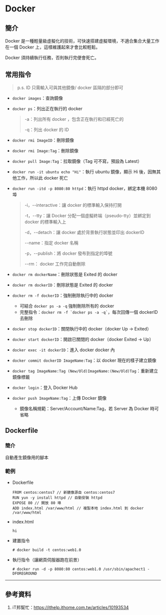 # Docker

## 簡介

Docker 是一種輕量級虛擬化的技術，可快速搭建虛擬環境，不適合集合大量工作在一個 Docker 上，這樣維護起來才會比較輕鬆。

Docker 須持續執行任務，否則執行完便會死亡。

## 常用指令

> p.s. ID 只需輸入可與其他鏡像/ docker 區隔的部分即可

* `docker images`：查詢鏡像

* `docker ps`：列出正在執行的 docker

  > -a：列出所有 docker ，包含正在執行和已經死亡的
  >
  > -q：列出 docker 的 ID

* `docker rmi ImageID`：刪除鏡像

* `docker rmi Image:Tag`：刪除鏡像

* `docker pull Image:Tag`：拉取鏡像（Tag 可不寫，預設為 Latest）

* `docker run -it ubuntu echo "Hi"`：執行 ubuntu 鏡像，顯示 Hi 後，因無其他工作，所以此 docker 死亡

* `docker run -itd -p 8080:80 httpd`：執行 httpd docker，綁定本機 8080 埠

  > -i，--interactive：讓 docker 的標準輸入保持打開
  >
  > -t，--tty：讓 Docker 分配一個虛擬終端（pseudo-tty）並綁定到 docker 的標準輸入上
  >
  > -d，--detach：讓 docker 處於背景執行狀態並印出 dockerID
  >
  > --name：指定 docker 名稱
  >
  > -p，--publish：將 docker 發布到指定的埠號
  >
  > --rm： docker 工作完自動刪除

* `docker rm dockerName`：刪除狀態是 Exited 的 docker

* `docker rm dockerID`：刪除狀態是 Exited 的 docker

* `docker rm -f dockerID`：強制刪除執行中的 docker
  * 可結合 `docker ps -a -q` 強制刪除所有的 docker
  * 完整指令：<code>docker rm -f \`docker ps -a -q\`</code>，每次回傳一個 dockerID 去刪除

* `docker stop dockerID`：關閉執行中的 docker（docker Up -> Exited）

* `docker start dockerID`：開啟已關閉的 docker（docker Exited -> Up）

* `docker exec -it dockerID`：進入 docker  docker 內

* `docker commit dockerID ImageName:Tag`：以 docker 現在的樣子建立鏡像

* `docker tag ImageName:Tag (New/Old)ImageName:(New/Old)Tag`：重新建立鏡像標籤

* `docker login`：登入 Docker Hub

* `docker push ImageName:Tag`：上傳 Docker 鏡像

  * 鏡像名稱規範：Server/Account/Name:Tag，若 Server 為 Docker 時可省略

## Dockerfile

### 簡介

自動產生鏡像用的腳本

### 範例

* Dockerfile

      FROM centos:centos7 // 新鏡像源自 centos:centos7
      RUN yun -y install httpd // 自動安裝 httpd
      EXPOSE 80 // 開放 80 埠
      ADD index.html /var/www/html // 複製本地 index.html 到 docker /var/www/html

* index.html

      hi

* 建置指令

      # docker build -t centos:web1.0

* 執行指令（讓網頁伺服器跑在前景）

      # docker run -d -p 8080:80 centos:web1.0 /usr/sbin/apachect1 -DFOREGROUND

---

## 參考資料

1. iT邦幫忙：https://ithelp.ithome.com.tw/articles/10193534